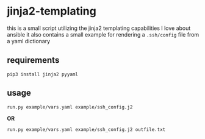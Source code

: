 # jinja2-templating
this is a small script utilizing the jinja2 templating capabilities I love about ansible
it also contains a small example for rendering a `.ssh/config` file from a yaml dictionary

## requirements

`pip3 install jinja2 pyyaml`

## usage

```bash
run.py example/vars.yaml example/ssh_config.j2
```

**OR**

```bash
run.py example/vars.yaml example/ssh_config.j2 outfile.txt
```
